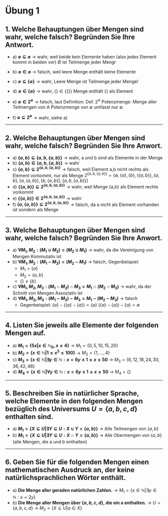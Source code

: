 # Übung 1
## 1. Welche Behauptungen über Mengen sind wahr, welche falsch? Begründen Sie Ihre Antwort.

* a) **$\emptyset \subseteq \emptyset$**
-> wahr, weil beide kein Elemente haben (also jedes Element kommt in beiden vor)
Ø ist Teilmenge jeder Mengr

 * b) **$\emptyset \in \emptyset$**
-> falsch, weil leere Menge enthält keine Elemente

 * c) **$\emptyset \subseteq \{\emptyset\}$**
 -> wahr, Leere Menge ist Teilmenge jeder Menge!

 * d) **$\emptyset \in \{\emptyset\}$**
 -> wahr, $\{\} \in \{\{\}\}$ Menge enthält $\{\}$ als Element

 * e) **$\emptyset \in 2^{\emptyset}$**
-> falsch, laut Definition:
Def. $2^A$ Potenzmenge: Menge aller Teilmengen von A
Potenzmenge von $\emptyset$ umfasst nur $\emptyset$.

 * f) **$\emptyset \subseteq 2^{\emptyset}$**
-> wahr, siehe a)

---

## 2. Welche Behauptungen über Mengen sind wahr, welche falsch? Begründen Sie Ihre Anwort.

* a) **$\{a,b\}\subseteq \{a,b,\{a,b\}\}$**
  -> wahr, a und b sind als Elemente in der Menge
* b) **$\{a,b\}\in \{a,b,\{a,b\}\}$**
  -> wahr
* c) **$\{a,b\}\subseteq 2^{\{a,b,\{a,b\}\}}$**
  -> falsch, weil Element a,b nicht rechts als Element vorkommt, nur als Menge
  $2^{\{a,b,\{a,b\}\}}= \{\emptyset,\{a\},\{b\},\{\{a,b\}\},\{a,b\},\{a,\{a,b\}\},\{b,\{a,b\}\},\{a,b,\{a,b\}\}\}$
* d) **$\{\{a,b\}\}\subseteq 2^{\{a,b,\{a,b\}\}}$**
  -> wahr, weil Menge {a,b} als Element rechts vorkommt
* e) **$\{\{a,b\}\}\in 2^{\{a,b,\{a,b\}\}}$**
  -> wahr
* f) **$\{a,\{a,b\}\}\subseteq 2^{\{a,b,\{a,b\}\}}$**
  -> falsch, da a nicht als Element vorhanden ist sondern als Menge

---

## 3. Welche Behauptungen über Mengen sind wahr, welche falsch? Begründen Sie Ihre Anwort.

* a) **$\forall M_1,M_2:(M_1\cup M_2)=(M_2\cup M_1)$**
-> wahr, da die Vereinigung von Mengen Kommutativ ist
* b) **$\forall M_1,M_2: (M_1-M_2)=(M_2-M_1)$**
-> falsch, Gegenbeispiel:
  * $M_1=\{a\}$
  * $M_2=\{a,b\}$
  * $\{\}\neq \{b\}$
* c) **$\forall M_1,M_2,M_3: (M_1\cap M_2)\cap M_3 = M_1 \cap (M_2 \cap M_3)$**
-> wahr, da der Schnitt von Mengen Assoziativ ist
* d) **$\forall M_1,M_2,M_3: (M_1 - M_2)- M_3 = M_1 - (M_2 - M_3)$**
-> falsch
  * Gegenbeispiel:
  $\{a\}-(\{a\}-\{a\})=\{a\}$
  $(\{a\}-\{a\})-\{a\}=\emptyset$

---

## 4. Listen Sie jeweils alle Elemente der folgenden Mengen auf.

* a) **$M_1=\{5x|x\in \mathbb{N}_0, x\leq 4\}$**
-> $M_1=\{0,5,10,15,20\}$
* b) **$M_2=\{x\in \mathbb{N} | 1\leq x^3 \leq 100\}$**
-> $M_2=\{1,...,4\}$
* c) **$M_3=\{x\in \mathbb{N} | \exists y \in \mathbb{N} :x=6y \land 1\leq x\leq 50$**
-> $M_3=\{6,12,18,24,30,36,42,48\}$
* d) **$M_4=\{x\in \mathbb{N} | \forall y \in \mathbb{N} :x=6y \land 1\leq x\leq 50$**
-> $M_4=\{\}$

---

## 5. Beschreiben Sie in natürlicher Sprache, welche Elemente in den folgenden Mengen bezüglich des Universums $U = \{a, b, c, d\}$ enthalten sind.

* a) **$M_1 = \{X\subseteq U | \exists Y\subseteq U:X\cup Y = \{a,b\}\}$**
-> Alle Teilmengen von $\{a,b\}$
* b) **$M_1 = \{X\subseteq U | \exists Y\subseteq U:X\cap Y = \{a,b\}\}$**
-> Alle Obermengen von $\{a,b\}$ (alle Mengen, die a und b enthalten)

---

## 6. Geben Sie für die folgenden Mengen einen mathematischen Ausdruck an, der keine natürlichsprachlichen Wörter enthält.

* a) **Die Menge aller geraden natürlichen Zahlen.**
-> $M_1=\{x\in \mathbb{N} |\exists y \in \mathbb{N}: x=2y\}$
* b) **Die Menge aller Mengen über $\{a,b,c,d\}$, die ein a enthalten.**
-> $U=\{a,b,c,d\}$
-> $M_2=\{X\subseteq U | a\in X\}$
